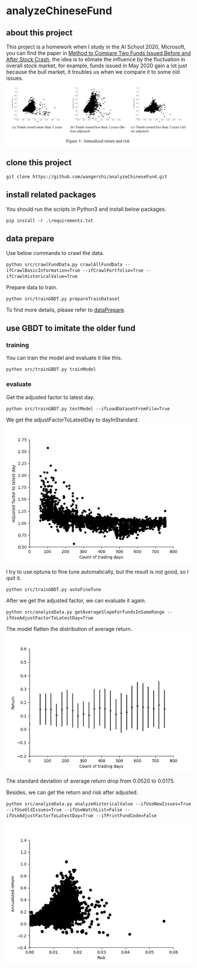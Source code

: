# analyzeChineseFund

## about this project
This project is a homework when I study in the AI School 2020, Microsoft, you can find the paper in [Method to Compare Two Funds Issued Before and After Stock Crash](doc/main.pdf), the idea is to elimate the influence by the fluctuation in overall stock market, for example, funds issued in May 2020 gain a lot just because the bull market, it troubles us when we compare it to some old issues. 
![Annualized_return_and_risk.png](image/Annualized_return_and_risk.png)

## clone this project
```
git clone https://github.com/wangershi/analyzeChineseFund.git
```

## install related packages
You should run the scripts in Python3 and install below packages.
```
pip install -r .\requirements.txt
```

## data prepare

Use below commands to crawl the data.
```
python src/crawlFundData.py crawlAllFundData --ifCrawlBasicInformation=True --ifCrawlPortfolio=True --ifCrawlHistoricalValue=True
```

Prepare data to train.
```
python src/trainGBDT.py prepareTrainDataset
```

To find more details, please refer to [dataPrepare](doc/dataPrepare.md).

## use GBDT to imitate the older fund
### training
You can train the model and evaluate it like this.
```
python src/trainGBDT.py trainModel
```
### evaluate
Get the adjusted factor to latest day.
```
python src/trainGBDT.py testModel --ifLoadDatasetFromFile=True
```

We get the adjustFactorToLatestDay to dayInStandard.
![adjust_factor_in_testing](image/adjust_factor_in_testing.png)

I try to use optuna to fine tune automatically, but the result is not good, so I quit it.
```
python src/trainGBDT.py autoFineTune
```

After we get the adjusted factor, we can evaluate it again.
```
python src/analyzeData.py getAverageSlopeForFundsInSameRange --ifUseAdjustFactorToLatestDay=True
```

The model flatten the distribution of average return.
![averageReturn_30_useAdjustFactor](image/averageReturn_30_useAdjustFactor.png)

The standard deviation of average return drop from 0.0520 to 0.0175.

Besides, we can get the  return and risk after adjusted.
```
python src/analyzeData.py analyzeHistoricalValue --ifUseNewIssues=True --ifUseOldIssues=True --ifUseWatchList=False --ifUseAdjustFactorToLatestDay=True --ifPrintFundCode=False
```
![risk_return_noWatchlist_useNewIssues_useOldIssues_useAdjustFactor](image/risk_return_noWatchlist_useNewIssues_useOldIssues_useAdjustFactor.png)
